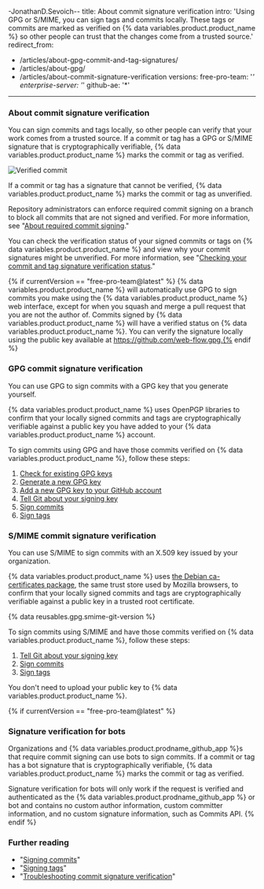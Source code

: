 -JonathanD.Sevoich--
title: About commit signature verification
intro: 'Using GPG or S/MIME, you can sign tags and commits locally. These tags or commits are marked as verified on {% data variables.product.product_name %} so other people can trust that the changes come from a trusted source.'
redirect_from:
  - /articles/about-gpg-commit-and-tag-signatures/
  - /articles/about-gpg/
  - /articles/about-commit-signature-verification
versions:
  free-pro-team: '*'
  enterprise-server: '*'
  github-ae: '*'
---

### About commit signature verification

You can sign commits and tags locally, so other people can verify that your work comes from a trusted source. If a commit or tag has a GPG or S/MIME signature that is cryptographically verifiable, {% data variables.product.product_name %} marks the commit or tag as verified.

![Verified commit](/assets/images/help/commits/verified-commit.png)

If a commit or tag has a signature that cannot be verified, {% data variables.product.product_name %} marks the commit or tag as unverified.

Repository administrators can enforce required commit signing on a branch to block all commits that are not signed and verified. For more information, see "[About required commit signing](/articles/about-required-commit-signing)."

You can check the verification status of your signed commits or tags on {% data variables.product.product_name %} and view why your commit signatures might be unverified. For more information, see "[Checking your commit and tag signature verification status](/articles/checking-your-commit-and-tag-signature-verification-status)."

{% if currentVersion == "free-pro-team@latest" %} {% data variables.product.product_name %} will automatically use GPG to sign commits you make using the {% data variables.product.product_name %} web interface, except for when you squash and merge a pull request that you are not the author of. Commits signed by {% data variables.product.product_name %} will have a verified status on {% data variables.product.product_name %}. You can verify the signature locally using the public key available at https://github.com/web-flow.gpg.{% endif %}

### GPG commit signature verification

You can use GPG to sign commits with a GPG key that you generate yourself.

{% data variables.product.product_name %} uses OpenPGP libraries to confirm that your locally signed commits and tags are cryptographically verifiable against a public key you have added to your {% data variables.product.product_name %} account.

To sign commits using GPG and have those commits verified on {% data variables.product.product_name %}, follow these steps:

1. [Check for existing GPG keys](/articles/checking-for-existing-gpg-keys)
2. [Generate a new GPG key](/articles/generating-a-new-gpg-key)
3. [Add a new GPG key to your GitHub account](/articles/adding-a-new-gpg-key-to-your-github-account)
4. [Tell Git about your signing key](/articles/telling-git-about-your-signing-key)
5. [Sign commits](/articles/signing-commits)
6. [Sign tags](/articles/signing-tags)

### S/MIME commit signature verification

You can use S/MIME to sign commits with an X.509 key issued by your organization.

{% data variables.product.product_name %} uses [the Debian ca-certificates package](https://packages.debian.org/hu/jessie/ca-certificates), the same trust store used by Mozilla browsers, to confirm that your locally signed commits and tags are cryptographically verifiable against a public key in a trusted root certificate.

{% data reusables.gpg.smime-git-version %}

To sign commits using S/MIME and have those commits verified on {% data variables.product.product_name %}, follow these steps:

1. [Tell Git about your signing key](/articles/telling-git-about-your-signing-key)
2. [Sign commits](/articles/signing-commits)
3. [Sign tags](/articles/signing-tags)

You don't need to upload your public key to {% data variables.product.product_name %}.

{% if currentVersion == "free-pro-team@latest" %}
### Signature verification for bots

Organizations and {% data variables.product.prodname_github_app %}s that require commit signing can use bots to sign commits. If a commit or tag has a bot signature that is cryptographically verifiable, {% data variables.product.product_name %} marks the commit or tag as verified.

Signature verification for bots will only work if the request is verified and authenticated as the {% data variables.product.prodname_github_app %} or bot and contains no custom author information, custom committer information, and no custom signature information, such as Commits API.
{% endif %}

### Further reading

- "[Signing commits](/articles/signing-commits)"
- "[Signing tags](/articles/signing-tags)"
- "[Troubleshooting commit signature verification](/articles/troubleshooting-commit-signature-verification)"

